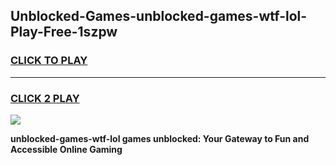
## Unblocked-Games-unblocked-games-wtf-lol-Play-Free-1szpw
<h3>
<a href="https://premium76.site?title=unblocked-games-wtf-lol&ref=12A">CLICK TO PLAY</a></h3>
<hr>

<h3>
<a href="https://premium76.site?title=unblocked-games-wtf-lol&ref=12A">CLICK 2 PLAY</a>
  
</h3>

<a href="https://premium76.site?title=unblocked-games-wtf-lol&ref=12A"><img src="https://clearcache.store/games.png"></a>


**unblocked-games-wtf-lol games unblocked: Your Gateway to Fun and Accessible Online Gaming**
